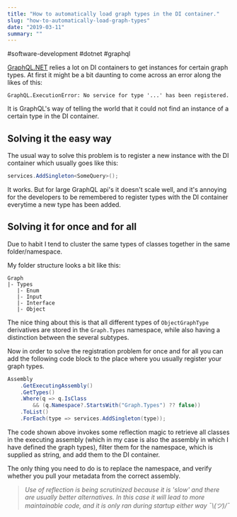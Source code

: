```yaml
---
title: "How to automatically load graph types in the DI container."
slug: "how-to-automatically-load-graph-types"
date: "2019-03-11"
summary: ""
---
```


#software-development #dotnet #graphql

[GraphQL.NET](https://github.com/graphql-dotnet/graphql-dotnet) relies a lot on DI containers to get instances for certain graph types. At first it might be a bit daunting to come across an error along the likes of this:

```
GraphQL.ExecutionError: No service for type '...' has been registered.
```

It is GraphQL's way of telling the world that it could not find an instance of a certain type in the DI container.

## Solving it the easy way

The usual way to solve this problem is to register a new instance with the DI container which usually goes like this:

```csharp
services.AddSingleton<SomeQuery>();
```

It works. But for large GraphQL api's it doesn't scale well, and it's annoying for the developers to be remembered to register types with the DI container everytime a new type has been added.

## Solving it for once and for all

Due to habit I tend to cluster the same types of classes together in the same folder/namespace.

My folder structure looks a bit like this:

```
Graph
|- Types
   |- Enum
   |- Input
   |- Interface
   |- Object
```

The nice thing about this is that all different types of `ObjectGraphType` derivatives are stored in the `Graph.Types` namespace, while also having a distinction between the several subtypes.

Now in order to solve the registration problem for once and for all you can add the following code block to the place where you usually register your graph types.

```csharp
Assembly
    .GetExecutingAssembly()
    .GetTypes()
    .Where(q => q.IsClass
        && (q.Namespace?.StartsWith("Graph.Types") ?? false))
    .ToList()
    .ForEach(type => services.AddSingleton(type));
```

The code shown above invokes some reflection magic to retrieve all classes in the executing assembly (which in my case is also the assembly in which I have defined the graph types), filter them for the namespace, which is supplied as string, and add them to the DI container.

The only thing you need to do is to replace the namespace, and verify whether you pull your metadata from the correct assembly.

> *Use of reflection is being scrutinized because it is 'slow' and there are usually better alternatives. In this case it will lead to more maintainable code, and it is only ran during startup either way ¯\\_(ツ)_/¯*
